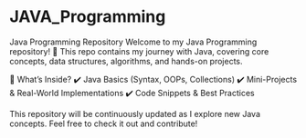 # JAVA_Programming
Java Programming Repository
Welcome to my Java Programming repository! 🚀 This repo contains my journey with Java, covering core concepts, data structures, algorithms, and hands-on projects.

🔹 What’s Inside?
✔️ Java Basics (Syntax, OOPs, Collections)
✔️ Mini-Projects & Real-World Implementations
✔️ Code Snippets & Best Practices

This repository will be continuously updated as I explore new Java concepts. Feel free to check it out and contribute!
